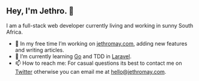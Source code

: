 ## Hey, I'm Jethro. 👋

I am a full-stack web developer currently living and working in sunny South Africa. 
- 🔭 In my free time I’m working on [jethromay.com](https://jethromay.com), adding new features and writing articles.
- 🌱 I’m currently learning [Go](https://golang.org/) and TDD in [Laravel](https://laravel.com/).
- 📫 How to reach me: For casual questions its best to contact me on [Twitter](https://twitter.com/may_jethro) otherwise you can email me at <hello@jethromay.com>.
